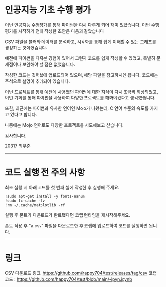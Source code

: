 # 인공지능 기초 수행 평가 
이번 인공지능 수행평가를 통해 파이썬을 다시 다루게 되어 재미 있었습니다. 이번 수행평가를 시작하기 전에 작성한 초안은 다음과 같았습니다

CSV 파일을 불러와 데이터를 분석하고, 시각화를 통해 쉽게 이해할 수 있는 그래프를 생성하는 것이었습니다.

예전에 파이썬을 다뤄본 경험이 있어서 그런지 코드를 쉽게 작성할 수 있었고, 특별히 문제점이나 보완해야 할 점은 없었습니다.

작성한 코드는 깃허브에 업로드되어 있으며, 해당 파일을 참고하시면 됩니다. 코드에는 주석으로 설명이 추가되어 있습니다.

이번 프로젝트를 통해 예전에 사용했던 파이썬에 대한 지식이 다시 조금씩 회상되었고, 이번 기회를 통해 파이썬을 사용하여 다양한 프로젝트를 해봐야겠다고 생각했습니다.

또한, 최근에는 파이썬과 유사한 언어인 Mojo가 나왔는데, C 언어 수준의 속도를 가지고 있다고 합니다.

나중에는 Mojo 언어로도 다양한 프로젝트를 시도해보고 싶습니다.

감사합니다.

20317 최우준 

------------------------------------------------------------------------------------------------------------------------------------------
# 코드 실행 전 주의 사항
최초 실행 시 아래 코드를 첫 번째 셀에 작성한 후 실행해 주세요.

```
!sudo apt-get install -y fonts-nanum
!sudo fc-cache -fv
!rm ~/.cache/matplotlib -rf
```
실행 후 폰트가 다운로드가 완료됐다면 코랩 런타임을 재시작해주세요.

폰트 적용 후 "a.csv" 파일을 다운로드한 후 코랩에 업로드하여 코드를 실행하면 됩니다.

-------------------------------------------------------------------------------------------------------------------------------------------
# 링크
CSV 다운로드 링크: https://github.com/happy704/test/releases/tag/csv
코랩 코드 : https://github.com/happy704/test/blob/main/-ipyn.ipynb
